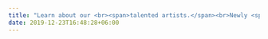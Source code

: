 ```yaml
---
title: "Learn about our <br><span>talented artists.</span><br>Newly <span>emerging</span> or <span> well seasoned</span>, <br>we welcome <span>all</span>!"
date: 2019-12-23T16:48:28+06:00
---
```

